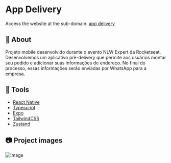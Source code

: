 # App Delivery

Access the website at the sub-domain: [app delivery]()

## 📄 About

Projeto mobile desenvolvido durante o evento NLW Expert da Rocketseat. 
Desenvolvemos um aplicativo pré-delivery que permite aos usuários montar seu pedido e adicionar suas informações de endereço.
No final do processo, essas informações serão enviadas por WhatsApp para a empresa.


## 🔨 Tools

- [React Native](https://reactnative.dev/docs/getting-started)
- [Typescript](https://www.typescriptlang.org/pt/docs/)
- [Expo](https://docs.expo.dev/)
- [TailwindCSS](https://v2.tailwindcss.com/docs)
- [Zustand](https://docs.pmnd.rs/zustand/getting-started/introduction)


## 📷 Project images
![image](https://github.com/olgaluisa/app_delivery/assets/136940017/501727a5-1365-4106-9885-faafa546960e)

